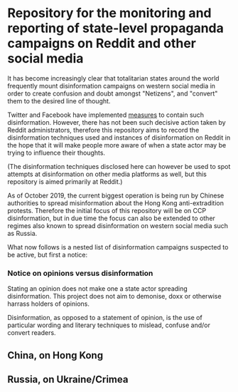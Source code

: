 # Repository for the monitoring and reporting of state-level propaganda campaigns on Reddit and other social media

It has become increasingly clear that totalitarian states around the world frequently mount disinformation campaigns on western social media in order to create confusion and doubt amongst "Netizens", and "convert" them to the desired line of thought. 

Twitter and Facebook have implemented [measures](https://blog.twitter.com/en_us/topics/company/2019/information_operations_directed_at_Hong_Kong.html) to contain such disinformation. However, there has not been such decisive action taken by Reddit administrators, therefore this repository aims to record the disinformation techniques used and instances of disinformation on Reddit in the hope that it will make people more aware of when a state actor may be trying to influence their thoughts. 

(The disinformation techniques disclosed here can however be used to spot attempts at disinformation on other media platforms as well, but this repository is aimed primarily at Reddit.)

As of October 2019, the current biggest operation is being run by Chinese authorities to spread misinformation about the Hong Kong anti-extradition protests. Therefore the initial focus of this repository will be on CCP disinformation, but in due time the focus can also be extended to other regimes also known to spread disinformation on western social media such as Russia.

What now follows is a nested list of disinformation campaigns suspected to be active, but first a notice:

### Notice on opinions versus disinformation

Stating an opinion does not make one a state actor spreading disinformation. This project does not aim to demonise, doxx or otherwise harrass holders of opinions. 

Disinformation, as opposed to a statement of opinion, is the use of particular wording and literary techniques to mislead, confuse and/or convert readers.

## China, on Hong Kong

## Russia, on Ukraine/Crimea
